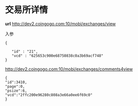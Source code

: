 # 交易所详情 #
**url**
http://dev2.coingogo.com:10/mobi/exchanges/view

入参

	{

	   "id" : "21",
	   "vcd" : "625653c900e68750838c0a3b69acf748"
	}


http://dev2.coingogo.com:10/mobi/exchanges/comments4view

	{
	"id":3410,
	"page":0,
	"psize":6,
	"vcd":"2ffc200e96280c808a3e66a0ee6f69c0"
	}


